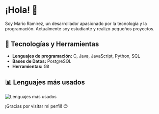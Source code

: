 # ¡Hola! 👋

Soy Mario Ramirez, un desarrollador apasionado por la tecnología y la programación. Actualmente soy estudiante y realizo pequeños proyectos.

## 🔧 Tecnologías y Herramientas
- **Lenguajes de programación:** C, Java, JavaScript, Python, SQL
- **Bases de Datos:** PostgreSQL
- **Herramientas:** Git<!--, Docker, Jenkins-->
<!-- **Frameworks y Librerías:** React, Spring Boot, Hibernate-->  

## 📊 Lenguajes más usados
![Lenguajes más usados](https://github-readme-stats.vercel.app/api/top-langs/?username=p3p3p3k4z&layout=compact&theme=radical)

¡Gracias por visitar mi perfil! 😊
<!--
## 📈 Estadísticas de GitHub
![Tus estadísticas de GitHub](https://github-readme-stats.vercel.app/api?username=p3p3p3k4z&show_icons=true&theme=radical)
-->
